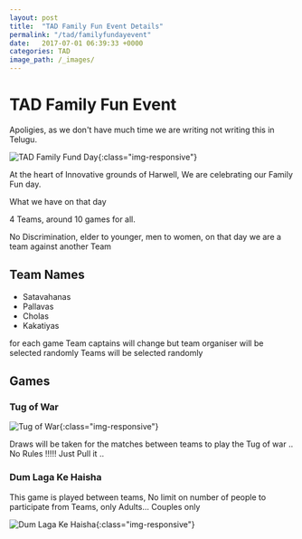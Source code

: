 ```yaml
---
layout: post
title:  "TAD Family Fun Event Details"
permalink: "/tad/familyfundayevent"
date:   2017-07-01 06:39:33 +0000
categories: TAD
image_path: /_images/
---
```

# TAD Family Fun Event
Apoligies, as we don't have much time we are writing not writing this in Telugu.

![TAD Family Fund Day](https://raw.githubusercontent.com/tadfamilyfunevent/tadfamilyfunevent.github.io/master/_images/familyfundayevent.jpeg){:class="img-responsive"}

At the heart of Innovative grounds of Harwell, We are celebrating our Family Fun day.

What we have on that day

4 Teams, around 10 games for all.

No Discrimination, elder to younger, men to women, on that day we are a team against another Team

## Team Names
- Satavahanas
- Pallavas
- Cholas
- Kakatiyas

for each game Team captains will change but team organiser will be selected randomly
Teams will be selected randomly

## Games

### Tug of War
![Tug of War](https://photos.travelblog.org/Photos/28984/129630/f/900611-tug-of-war-the-indian-side-0.jpg){:class="img-responsive"}

Draws will be taken for the matches between teams to play the Tug of war .. No Rules !!!!! Just Pull it ..

### Dum Laga Ke Haisha
This game is played between teams, No limit on number of people to participate from Teams, only Adults... Couples only

![Dum Laga Ke Haisha](http://images.mid-day.com/images/2015/feb/25Bhumi-Ayushmann.jpg){:class="img-responsive"}
